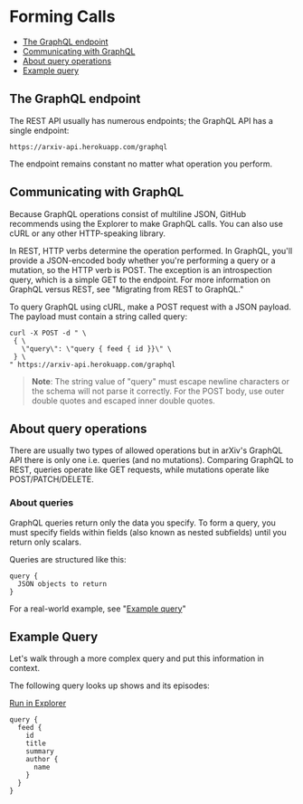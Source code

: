 # Forming Calls

 - [The GraphQL endpoint](#the-graphql-endpoint)
 - [Communicating with GraphQL](#communicating-with-graphql)  
 - [About query operations](#about-query-operations)  
 - [Example query](#example-query)

## The GraphQL endpoint

The REST API usually has numerous endpoints; the GraphQL API has a single endpoint:
```
https://arxiv-api.herokuapp.com/graphql
```
The endpoint remains constant no matter what operation you perform.

## Communicating with GraphQL

Because GraphQL operations consist of multiline JSON, GitHub recommends using the Explorer to make GraphQL calls. You can also use cURL or any other HTTP-speaking library. 
   
In REST, HTTP verbs determine the operation performed. In GraphQL, you'll provide a JSON-encoded body whether you're performing a query or a mutation, so the HTTP verb is POST. The exception is an introspection query, which is a simple GET to the endpoint. For more information on GraphQL versus REST, see "Migrating from REST to GraphQL."  
  
To query GraphQL using cURL, make a POST request with a JSON payload. The payload must contain a string called query:
```
curl -X POST -d " \
 { \
   \"query\": \"query { feed { id }}\" \
 } \
" https://arxiv-api.herokuapp.com/graphql

```

> **Note**: The string value of "query" must escape newline characters or the schema will not parse it correctly. For the POST body, use outer double quotes and escaped inner double quotes.

## About query operations

There are usually two types of allowed operations but in arXiv's GraphQL API there is only one i.e. queries (and no mutations). Comparing GraphQL to REST, queries operate like GET requests, while mutations operate like POST/PATCH/DELETE.  
  
### About queries

GraphQL queries return only the data you specify. To form a query, you must specify fields within fields (also known as nested subfields) until you return only scalars.
  
Queries are structured like this:  
  
```
query {
  JSON objects to return
}
```
For a real-world example, see "[Example query](#example-query)"


## Example Query

Let's walk through a more complex query and put this information in context.  
  
The following query looks up shows and its episodes:  
  
[Run in Explorer]()
```
query {
  feed {
    id
    title
    summary
    author {
      name
    }
  }
}
```

